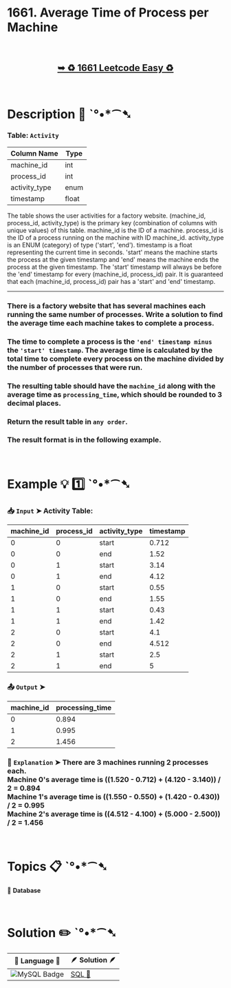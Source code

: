 # 1661. Average Time of Process per Machine

</br>

<h2 align="center"> 

<a href="https://leetcode.com/problems/average-time-of-process-per-machine/description/?envType=study-plan-v2&envId=top-sql-50"><strong>➥ ♻️ 1661 Leetcode Easy ♻️ </strong></a>
</h2>

</br>

# Description 📜 ˋ°•*⁀➷

### Table: `Activity`


| Column Name    | Type    |
|----------------|---------|
| machine_id     | int     |
| process_id     | int     |
| activity_type  | enum    |
| timestamp      | float   |

The table shows the user activities for a factory website.
(machine_id, process_id, activity_type) is the primary key (combination of columns with unique values) of this table.
machine_id is the ID of a machine.
process_id is the ID of a process running on the machine with ID machine_id.
activity_type is an ENUM (category) of type ('start', 'end').
timestamp is a float representing the current time in seconds.
'start' means the machine starts the process at the given timestamp and 'end' means the machine ends the process at the given timestamp.
The 'start' timestamp will always be before the 'end' timestamp for every (machine_id, process_id) pair.
It is guaranteed that each (machine_id, process_id) pair has a 'start' and 'end' timestamp.

---

### There is a factory website that has several machines each running the same number of processes. Write a solution to find the average time each machine takes to complete a process.

### The time to complete a process is the `'end' timestamp minus` the `'start' timestamp`. The average time is calculated by the total time to complete every process on the machine divided by the number of processes that were run.

### The resulting table should have the `machine_id` along with the average time as `processing_time`, which should be rounded to 3 decimal places.

### Return the result table in `any order`.

### The result format is in the following example.

</br>

# Example 💡 1️⃣ ˋ°•*⁀➷

  ### 📥 `Input`  ➤ Activity Table:

| machine_id | process_id | activity_type | timestamp |
| ---------- | ---------- | ------------- | --------- |
| 0          | 0          | start         | 0.712     |
| 0          | 0          | end           | 1.52      |
| 0          | 1          | start         | 3.14      |
| 0          | 1          | end           | 4.12      |
| 1          | 0          | start         | 0.55      |
| 1          | 0          | end           | 1.55      |
| 1          | 1          | start         | 0.43      |
| 1          | 1          | end           | 1.42      |
| 2          | 0          | start         | 4.1       |
| 2          | 0          | end           | 4.512     |
| 2          | 1          | start         | 2.5       |
| 2          | 1          | end           | 5         |

  ### 📤 `Output`  ➤

| machine_id | processing_time |
| ---------- | --------------- |
| 0          | 0.894           |
| 1          | 0.995           |
| 2          | 1.456           |

  ### 🔦 `Explanation`  ➤ There are 3 machines running 2 processes each.</br> Machine 0's average time is ((1.520 - 0.712) + (4.120 - 3.140)) / 2 = 0.894</br> Machine 1's average time is ((1.550 - 0.550) + (1.420 - 0.430)) / 2 = 0.995</br> Machine 2's average time is ((4.512 - 4.100) + (5.000 - 2.500)) / 2 = 1.456

</br>

# Topics 📋 ˋ°•*⁀➷

🔸 **Database**  </br>

</br>

# Solution ✏️ ˋ°•*⁀➷

| 📒 Language 📒  | 🪶 Solution 🪶 |
| ------------- | ------------- |
|  ![MySQL Badge](https://img.shields.io/badge/MySQL-4479A1?logo=mysql&logoColor=fff&style=for-the-badge)  | [SQL 🕍](https://github.com/Prakhar-002/LEETCODE/blob/main/%F0%9F%93%9A%20Study%20%F0%9F%8E%A7%20Plan%20%F0%9F%91%A8%F0%9F%8F%BB%E2%80%8D%F0%9F%92%BB/%F0%9F%93%A6%20SQL%2050%20-%20%F0%9F%8C%BD%20Crack%20SQL%20Interview/%F0%9F%94%AC%20Examine%20Thoroughly%20%F0%9F%A7%AC/02%20Basic%20Joins/Day%20%E2%9E%BA%2010%20%F0%9F%8C%BD%201661.%20Average%20Time%20of%20Process%20per%20Machine/%F0%9F%95%8D%20SQL%20-%201661.%20Average%20Time%20of%20Process%20per%20Machine.sql) |
